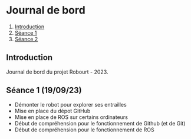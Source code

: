 # Journal de bord

1. [Introduction](#introduction)
2. [Séance 1](#seance1)
3. [Séance 2](#seance2)



## Introduction

Journal de bord du projet Robourt - 2023.

## Séance 1 (19/09/23)

* Démonter le robot pour explorer ses entrailles
* Mise en place du dépot GitHub
* Mise en place de ROS sur certains ordinateurs
* Début de compréhension pour le fonctionnement de Github (et de Git)
* Début de compréhension pour le fonctionnement de ROS
